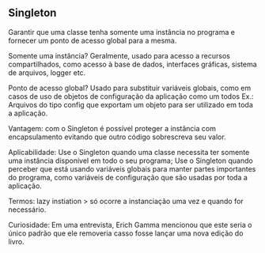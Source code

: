 ## Singleton

Garantir que uma classe tenha somente uma instância no programa e fornecer um ponto de acesso global para a mesma.

Somente uma instância?
Geralmente, usado para acesso a recursos compartilhados, como acesso à base de dados, interfaces gráficas, sistema de arquivos, logger etc.

Ponto de acesso global?
Usado para substituir variáveis globais, como em casos de uso de objetos de configuração da aplicação como um todos
Ex.:
Arquivos do tipo config que exportam um objeto para ser utilizado em toda a aplicação.

Vantagem: com o Singleton é possível proteger a instância com encapsulamento evitando que outro código sobrescreva seu valor.

Aplicabilidade:
Use o Singleton quando uma classe necessita ter somente uma instância disponível em todo o seu programa;
Use o Singleton quando perceber que está usando variáveis globais para manter partes importantes do programa, como variáveis de configuração que são usadas por toda a aplicação.

Termos:
lazy instiation > só ocorre a instanciação uma vez e quando for necessário.

Curiosidade:
Em uma entrevista, Erich Gamma mencionou que este seria o único padrão que ele removeria casso fosse lançar uma nova edição do livro.






